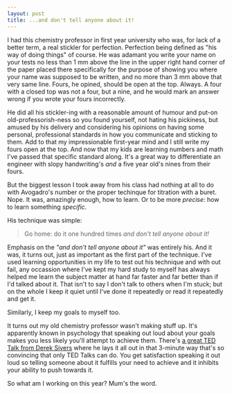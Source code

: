 ```yaml
---
layout: post
title: ...and don't tell anyone about it!
---
```


I had this chemistry professor in first year university who was, for lack of a better term, a real stickler for perfection. Perfection being defined as "his way of doing things" of course. He was adamant you write your name on your tests no less than 1 mm above the line in the upper right hand corner of the paper placed there specifically for the purpose of showing you where your name was supposed to be written, and no more than 3 mm above that very same line. Fours, he opined, should be open at the top. Always. A four with a closed top was not a four, but a nine, and he would mark an answer wrong if you wrote your fours incorrectly.

He did all his stickler-ing with a reasonable amount of humour and put-on old-professorish-ness so you found yourself, not hating his pickiness, but amused by his delivery and considering his opinions on having some personal, professional standards in how you communicate and sticking to them. Add to that my impressionable first-year mind and I still write my fours open at the top. And now that my kids are learning numbers and math I've passed that specific standard along. It's a great way to differentiate an engineer with slopy handwriting's _and_ a five year old's nines from their fours.

But the biggest lesson I took away from his class had nothing at all to do with Avogadro's number or the proper techinque for titration with a buret. Nope. It was, amazingly enough, how to learn. Or to be more _precise_: how to learn something _specific_.

His technique was simple:

> Go home: do it one hundred times _and don't tell anyone about it!_

Emphasis on the _"and don't tell anyone about it"_ was entirely his. And it was, it turns out, just as important as the first part of the technique. I've used learning opportunities in my life to test out his technique and with out fail, any occassion where I've kept my hard study to myself has always helped me learn the subject matter at hand far faster and far better than if I'd talked about it. That isn't to say I don't talk to others when I'm stuck; but on the whole I keep it quiet until I've done it repeatedly or read it repeatedly and get it.

Similarly, I keep my goals to myself too.

It turns out my old chemistry professor wasn't making stuff up. It's apparently known in psychology that speaking out loud about your goals makes you less likely you'll attempt to achieve them. There's [a great TED Talk from Derek Sivers](http://www.ted.com/talks/derek_sivers_keep_your_goals_to_yourself) where he lays it all out in that 3-minute way that's so convincing that only TED Talks can do. You get satisfaction speaking it out loud so telling someone about it fulfills your need to achieve and it inhibits your ability to push towards it.

So what am I working on this year? Mum's the word.
